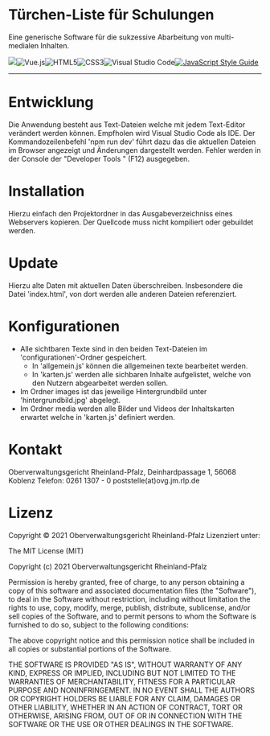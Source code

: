# Türchen-Liste für Schulungen

Eine generische Software für die sukzessive Abarbeitung von multi-medialen Inhalten.

![](https://img.shields.io/badge/license-MIT-green)![Vue.js](https://img.shields.io/badge/vuejs-%2335495e.svg?style=for-the-badge&logo=vuedotjs&logoColor=%234FC08D)![HTML5](https://img.shields.io/badge/html5-%23E34F26.svg?style=for-the-badge&logo=html5&logoColor=white)![CSS3](https://img.shields.io/badge/css3-%231572B6.svg?style=for-the-badge&logo=css3&logoColor=white)![Visual Studio Code](https://img.shields.io/badge/Visual%20Studio%20Code-0078d7.svg?style=for-the-badge&logo=visual-studio-code&logoColor=white)[![JavaScript Style Guide](https://img.shields.io/badge/code_style-standard-brightgreen.svg)](https://standardjs.com)

---

# Entwicklung

Die Anwendung besteht aus Text-Dateien welche mit jedem Text-Editor verändert werden können. Empfholen wird Visual Studio Code als IDE. Der Kommandozeilenbefehl 'npm run dev' führt dazu das die aktuellen Dateien im Browser angezeigt und Änderungen dargestellt werden. Fehler werden in der Console der "Developer Tools " (F12) ausgegeben.

# Installation 

Hierzu einfach den Projektordner in das Ausgabeverzeichniss eines Webservers kopieren. Der Quellcode muss nicht kompiliert oder gebuildet werden.

# Update

Hierzu alte Daten mit aktuellen Daten überschreiben. Insbesondere die Datei 'index.html', von dort werden alle anderen Dateien referenziert.

# Konfigurationen

* Alle sichtbaren Texte sind in den beiden Text-Dateien im 'configurationen'-Ordner gespeichert.
	* In 'allgemein.js' können die allgemeinen texte bearbeitet werden.
	* In 'karten.js' werden alle sichbaren Inhalte aufgelistet, welche von den Nutzern abgearbeitet werden sollen.
* Im Ordner images ist das jeweilige Hintergrundbild unter 'hintergrundbild.jpg' abgelegt.
* Im Ordner media werden alle Bilder und Videos der Inhaltskarten erwartet welche in 'karten.js' definiert werden.

# Kontakt

Oberverwaltungsgericht Rheinland-Pfalz, 
Deinhardpassage 1, 56068 Koblenz 
Telefon: 0261 1307 - 0
poststelle(at)ovg.jm.rlp.de

# Lizenz

Copyright © 2021 Oberverwaltungsgericht Rheinland-Pfalz 
Lizenziert unter:

The MIT License (MIT)

Copyright (c) 2021 Oberverwaltungsgericht Rheinland-Pfalz

Permission is hereby granted, free of charge, to any person obtaining a copy of this software and associated documentation files (the "Software"), to deal in the Software without restriction, including without limitation the rights to use, copy, modify, merge, publish, distribute, sublicense, and/or sell copies of the Software, and to permit persons to whom the Software is furnished to do so, subject to the following conditions:

The above copyright notice and this permission notice shall be included in all copies or substantial portions of the Software.

THE SOFTWARE IS PROVIDED "AS IS", WITHOUT WARRANTY OF ANY KIND, EXPRESS OR IMPLIED, INCLUDING BUT NOT LIMITED TO THE WARRANTIES OF MERCHANTABILITY, FITNESS FOR A PARTICULAR PURPOSE AND NONINFRINGEMENT. IN NO EVENT SHALL THE AUTHORS OR COPYRIGHT HOLDERS BE LIABLE FOR ANY CLAIM, DAMAGES OR OTHER LIABILITY, WHETHER IN AN ACTION OF CONTRACT, TORT OR OTHERWISE, ARISING FROM, OUT OF OR IN CONNECTION WITH THE SOFTWARE OR THE USE OR OTHER DEALINGS IN THE SOFTWARE.